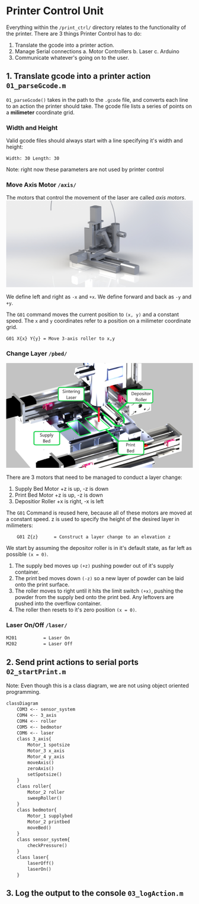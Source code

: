 # Printer Control Unit ##

Everything within the `/print_ctrl/` directory relates to the functionality of the printer.
There are 3 things Printer Control has to do:

1. Translate the gcode into a printer action.
2. Manage Serial connections
    a. Motor Controllers
    b. Laser
    c. Arduino
3. Communicate whatever's going on to the user.

## 1. Translate gcode into a printer action `01_parseGcode.m` ##

`01_parseGcode()` takes in the path to the `.gcode` file, and converts each line to an action the printer should take. The gcode file lists a series of points on a **milimeter** coordinate grid.

### Width and Height ###
Valid gcode files should always start with a line specifying it's width and height:
```
Width: 30 Length: 30
```
Note: right now these parameters are not used by printer control

### Move Axis Motor `/axis/` ###
The motors that control the movement of the laser are called _axis motors_.
![3-axis motor](./XYZRender.JPG)

We define left and right as `-x` and `+x`.
We define forward and back as `-y` and `+y`.

The `G01` command moves the current position to `(x, y)` and a constant speed. The `x` and `y` coordinates refer to a position on a milimeter coordinate grid.
```
G01 X{x} Y{y} = Move 3-axis roller to x,y
```
### Change Layer `/pbed/` ###
![Powder Bed](./printbeds.png)

There are 3 motors that need to be managed to conduct a layer change:
1. Supply Bed Motor
    +z is up, -z is down
2. Print Bed Motor
    +z is up, -z is down
3. Depositior Roller
    +x is right, -x is left

The `G01` Command is reused here, because all of these motors are moved at a constant speed. z is used to specify the height of the desired layer in milimeters:
```
    G01 Z{z}      = Construct a layer change to an elevation z
```

We start by assuming the depositor roller is in it's default state, as far left as possible `(x = 0)`.
1. The supply bed moves up `(+z)` pushing powder out of it's supply container.
2. The print bed moves down `(-z)` so a new layer of powder can be laid onto the print surface.
3. The roller moves to right until it hits the limit switch `(+x)`, pushing the powder from the supply bed onto the print bed. Any leftovers are pushed into the overflow container.
4. The roller then resets to it's zero position `(x = 0)`.

### Laser On/Off `/laser/` ###
    M201          = Laser On
    M202          = Laser Off

## 2. Send print actions to serial ports `02_startPrint.m` ##

Note: Even though this is a class diagram, we are not using object oriented programming.
```mermaid
classDiagram
    COM3 <-- sensor_system
    COM4 <-- 3_axis
    COM4 <-- roller
    COM5 <-- bedmotor
    COM6 <-- laser
    class 3_axis{
        Motor_1 spotsize
        Motor_3 x_axis
        Motor_4 y_axis
        moveAxis()
        zeroAxis()
        setSpotsize()
    }
    class roller{
        Motor_2 roller
        sweepRoller()
    }
    class bedmotor{
        Motor_1 supplybed
        Motor_2 printbed
        moveBed()
    }
    class sensor_system{
        checkPressure()
    }
    class laser{
        laserOff()
        laserOn()
    }
```

## 3. Log the output to the console `03_logAction.m` ##